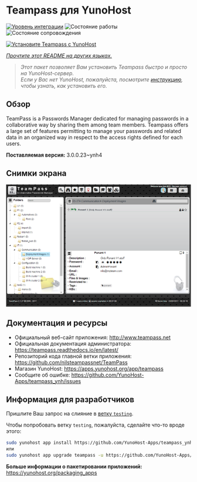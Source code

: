 <!--
Важно: этот README был автоматически сгенерирован <https://github.com/YunoHost/apps/tree/master/tools/readme_generator>
Он НЕ ДОЛЖЕН редактироваться вручную.
-->

# Teampass для YunoHost

[![Уровень интеграции](https://apps.yunohost.org/badge/integration/teampass)](https://ci-apps.yunohost.org/ci/apps/teampass/)
![Состояние работы](https://apps.yunohost.org/badge/state/teampass)
![Состояние сопровождения](https://apps.yunohost.org/badge/maintained/teampass)

[![Установите Teampass с YunoHost](https://install-app.yunohost.org/install-with-yunohost.svg)](https://install-app.yunohost.org/?app=teampass)

*[Прочтите этот README на других языках.](./ALL_README.md)*

> *Этот пакет позволяет Вам установить Teampass быстро и просто на YunoHost-сервер.*  
> *Если у Вас нет YunoHost, пожалуйста, посмотрите [инструкцию](https://yunohost.org/install), чтобы узнать, как установить его.*

## Обзор

TeamPass is a Passwords Manager dedicated for managing passwords in a collaborative way by sharing them among team members.
Teampass offers a large set of features permitting to manage your passwords and related data in an organized way in respect to the access rights defined for each users.


**Поставляемая версия:** 3.0.0.23~ynh4

## Снимки экрана

![Снимок экрана Teampass](./doc/screenshots/screenshot.png)

## Документация и ресурсы

- Официальный веб-сайт приложения: <http://www.teampass.net>
- Официальная документация администратора: <https://teampass.readthedocs.io/en/latest/>
- Репозиторий кода главной ветки приложения: <https://github.com/nilsteampassnet/TeamPass>
- Магазин YunoHost: <https://apps.yunohost.org/app/teampass>
- Сообщите об ошибке: <https://github.com/YunoHost-Apps/teampass_ynh/issues>

## Информация для разработчиков

Пришлите Ваш запрос на слияние в [ветку `testing`](https://github.com/YunoHost-Apps/teampass_ynh/tree/testing).

Чтобы попробовать ветку `testing`, пожалуйста, сделайте что-то вроде этого:

```bash
sudo yunohost app install https://github.com/YunoHost-Apps/teampass_ynh/tree/testing --debug
или
sudo yunohost app upgrade teampass -u https://github.com/YunoHost-Apps/teampass_ynh/tree/testing --debug
```

**Больше информации о пакетировании приложений:** <https://yunohost.org/packaging_apps>
